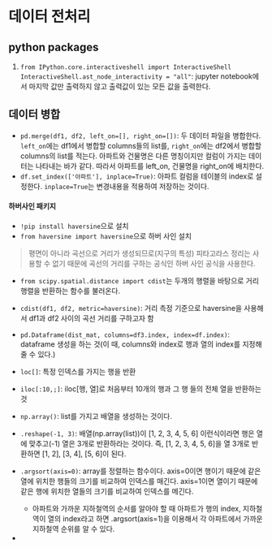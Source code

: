 # 데이터 전처리

## python packages
1. `from IPython.core.interactiveshell import InteractiveShell
InteractiveShell.ast_node_interactivity = "all"`: jupyter notebook에서 마지막 값만 출력하지 않고 출력값이 있는 모든 값을 출력한다.


## 데이터 병합
- `pd.merge(df1, df2, left_on=[], right_on=[])`: 두 데이터 파일을 병합한다. `left_on`에는 df1에서 병합할 columns들의 list를, `right_on`에는 df2에서 병합할 columns의 list를 적는다. 아파트와 건물명은 다른 명칭이지만 컬럼이 가지는 데이터는 나타내는 바가 같다. 따라서 아파트를 left_on, 건물명을 right_on에 배치한다.
- `df.set_index(['아파트'], inplace=True)`: 아파트 컬럼을 테이블의 index로 설정한다. `inplace=True`는 변경내용을 적용하여 저장하는 것이다.

#### 하버사인 패키지
- `!pip install haversine`으로 설치
- `from haversine import haversine`으로 하버 사인 설치
> 평면이 아니라 곡선으로 거리가 생성되므로(지구의 특성) 피타고라스 정리는 사용할 수 없기 때문에 곡선의 거리를 구하는 공식인 하버 사인 공식을 사용한다.

- `from scipy.spatial.distance import cdist`는 두개의 행렬을 바탕으로 거리 행렬을 반환하는 함수를 불러온다.
- `cdist(df1, df2, metric=haversine)`: 거리 측정 기준으로 haversine을 사용해서 df1과 df2 사이의 곡선 거리를 구하고자 함


- `pd.Dataframe(dist_mat, columns=df3.index, index=df.index)`: dataframe 생성을 하는 것(이 때, columns와 index로 행과 열의 index를 지정해줄 수 있다.)
- `loc[]`: 특정 인덱스를 가지는 행을 반환
- `iloc[:10,;]`: iloc[행, 열]로 처음부터 10개의 행과 그 행 들의 전체 열을 반환하는 것
- `np.array()`: list를 가지고 배열을 생성하는 것이다.
- `.reshape(-1, 3)`: 배열(np.array(list))이 [1, 2, 3, 4, 5, 6] 이런식이라면 행은 열에 맞추고(-1) 열은 3개로 반환하라는 것이다. 즉, [1, 2, 3, 4, 5, 6]을 열 3개로 반환하면 [1, 2], [3, 4], [5, 6]이 된다.
- `.argsort(axis=0)`: array를 정렬하는 함수이다. axis=0이면 행이기 때문에 같은 열에 위치한 행들의 크기를 비교하여 인덱스를 매긴다. axis=1이면 열이기 때문에 같은 행에 위치한 열들의 크기를 비교하여 인덱스를 메긴다.
  - 아파트와 가까운 지하철역의 순서를 알아야 할 때 아파트가 행의 index, 지하철역이 열의 index라고 하면 .argsort(axis=1)을 이용해서 각 아파트에서 가까운 지하철역 순위를 알 수 있다.
- 
